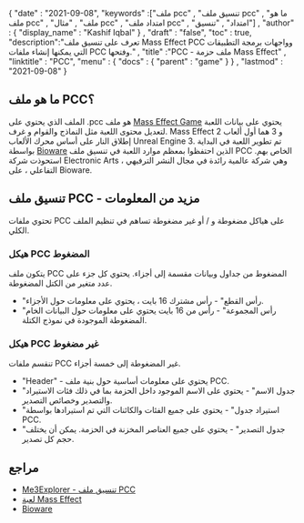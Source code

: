 {
  "date" : "2021-09-08",
  "keywords" :["ملف pcc" , "تنسيق ملف pcc" , "ما هو ملف pcc" , "ملف" , "مثال pcc" , "امتداد ملف pcc" , "امتداد" , "تنسيق"] ,
  "author" : {
    "display_name" : "Kashif Iqbal"
} ,
  "draft" : "false",
  "toc" : true,
  "description":"تعرف على تنسيق ملف Mass Effect PCC وواجهات برمجة التطبيقات التي يمكنها إنشاء ملفات PCC وفتحها." ,
  "title" :"PCC - ملف حزمة Mass Effect" ,
  "linktitle" : "PCC",
  "menu" : {
    "docs" : {
      "parent" : "game"
}
} ,
  "lastmod" : "2021-09-08"
}

## ما هو ملف PCC؟

الملف الذي يحتوي على .pcc هو ملف [Mass Effect Game](https://www.ea.com/games/mass-effect/mass-effect-3) يحتوي على بيانات اللعبة لتعديل محتوى اللعبة مثل النماذج والقوام و غرف. Mass Effect 2 و 3 هما أول ألعاب إطلاق النار على أساس محرك الألعاب Unreal Engine 3. تم تطوير اللعبة في البداية بواسطة [Bioware](https://www.bioware.com/about/) الذين احتفظوا بمعظم موارد اللعبة في تنسيق ملف PCC الخاص بهم. استحوذت شركة Electronic Arts ، وهي شركة عالمية رائدة في مجال النشر الترفيهي التفاعلي ، على Bioware.

## تنسيق ملف PCC - مزيد من المعلومات

تحتوي ملفات PCC على هياكل مضغوطة و / أو غير مضغوطة تساهم في تنظيم الملف الكلي.

### هيكل PCC المضغوط

يتكون ملف PCC المضغوط من جداول وبيانات مقسمة إلى أجزاء. يحتوي كل جزء على عدد متغير من الكتل المضغوطة.

* "رأس القطع" - رأس مشترك 16 بايت ، يحتوي على معلومات حول الأجزاء.
* "رأس المجموعة" - رأس من 16 بايت يحتوي على معلومات حول البيانات الخام المضغوطة الموجودة في نموذج الكتلة.

### هيكل PCC غير مضغوط

تنقسم ملفات PCC غير المضغوطة إلى خمسة أجزاء.

* "Header" - يحتوي على معلومات أساسية حول بنية ملف PCC.
* "جدول الاسم" - يحتوي على الاسم الموجود داخل الحزمة بما في ذلك فئات الاستيراد والتصدير وخصائص التصدير.
* "استيراد جدول" - يحتوي على جميع الفئات والكائنات التي تم استيرادها بواسطة PCC.
* "جدول التصدير" - يحتوي على جميع العناصر المخزنة في الحزمة. يمكن أن يختلف حجم كل تصدير.

## مراجع

* [Me3Explorer - تنسيق ملف PCC](https://me3explorer.fandom.com/wiki/PCC_File_Format)
* [لعبة Mass Effect](https://www.ea.com/games/mass-effect/mass-effect-3)
* [Bioware](https://www.bioware.com/about/)

